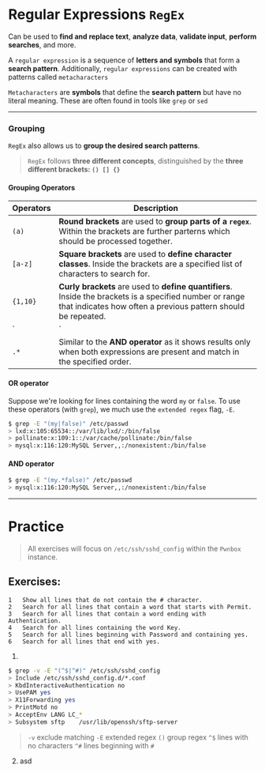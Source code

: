 # Regular Expressions `RegEx`

Can be used to **find and replace text**, **analyze data**, **validate input**, **perform searches**, and more.

A `regular expression` is a sequence of **letters and symbols** that form a **search pattern**.
Additionally, `regular expressions` can be created with patterns called `metacharacters`

`Metacharacters` are **symbols** that define the **search pattern** but have no literal meaning.
These are often found in tools like `grep` or `sed`

---

### Grouping

`RegEx` also allows us to **group the desired search patterns**.

> `RegEx` follows **three different concepts**, distinguished by the **three different brackets: `() [] {}`**

#### Grouping Operators

| **Operators** | **Description** |
| --- | --- |
| `(a)` | **Round brackets** are used to **group parts of a `regex`**. Within the brackets are further parterns which should be processed together. |
| `[a-z]` | **Square brackets** are used to **define character classes**. Inside the brackets are a specified list of characters to search for. |
| `{1,10}` | **Curly brackets** are used to **define quantifiers**. Inside the brackets is a specified number or range that indicates how often a previous pattern should be repeated. |
| `|` | The **OR operator** shows results when one of the two expressions matches |
| `.*` | Similar to the **AND operator** as it shows results only when both expressions are present and match in the specified order. |

#### OR operator

Suppose we're looking for lines containing the word `my` or `false`. To use these operators (with `grep`), we much use the `extended regex` flag, `-E`.

``` sh
$ grep -E "(my|false)" /etc/passwd
> lxd:x:105:65534::/var/lib/lxd/:/bin/false
> pollinate:x:109:1::/var/cache/pollinate:/bin/false
> mysql:x:116:120:MySQL Server,,:/nonexistent:/bin/false
```

#### AND operator

``` sh
$ grep -E "(my.*false)" /etc/passwd
> mysql:x:116:120:MySQL Server,,:/nonexistent:/bin/false
```

---

# Practice

> All exercises will focus on `/etc/ssh/sshd_config` within the `Pwnbox` instance.

## Exercises:
```
1 	Show all lines that do not contain the # character.
2 	Search for all lines that contain a word that starts with Permit.
3 	Search for all lines that contain a word ending with Authentication.
4 	Search for all lines containing the word Key.
5 	Search for all lines beginning with Password and containing yes.
6 	Search for all lines that end with yes.
```

1. 
``` sh
$ grep -v -E "(^$|^#)" /etc/ssh/sshd_config
> Include /etc/ssh/sshd_config.d/*.conf
> KbdInteractiveAuthentication no
> UsePAM yes
> X11Forwarding yes
> PrintMotd no
> AcceptEnv LANG LC_*
> Subsystem	sftp	/usr/lib/openssh/sftp-server
```
> `-v` exclude matching
> `-E` extended regex
> `()` group regex
> `^$` lines with no characters
> `^#` lines beginning with `#`

2. asd



























